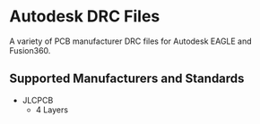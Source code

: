 # Autodesk DRC Files
A variety of PCB manufacturer DRC files for Autodesk EAGLE and Fusion360.

## Supported Manufacturers and Standards
- JLCPCB
    - 4 Layers